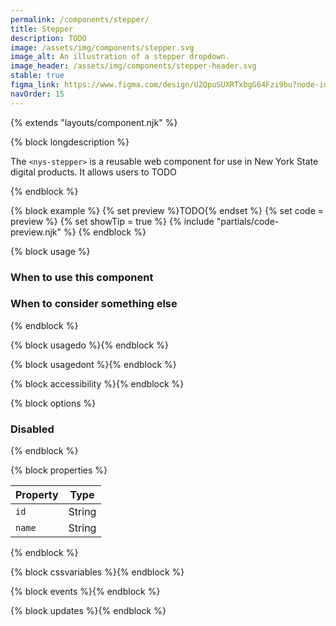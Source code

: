 ```yaml
---
permalink: /components/stepper/
title: Stepper
description: TODO
image: /assets/img/components/stepper.svg
image_alt: An illustration of a stepper dropdown.
image_header: /assets/img/components/stepper-header.svg
stable: true
figma_link: https://www.figma.com/design/U2QpuSUXRTxbgG64Fzi9bu?node-id=4897-5811
navOrder: 15
---
```


{% extends "layouts/component.njk" %}

{% block longdescription %}

The `<nys-stepper>` is a reusable web component for use in New York State digital products. It allows users to TODO

{% endblock %}

{% block example %}
  {% set preview %}TODO{% endset %}
  {% set code = preview %}
  {% set showTip = true %}
  {% include "partials/code-preview.njk" %}
{% endblock %}

{% block usage %}
### When to use this component
### When to consider something else
{% endblock %}

{% block usagedo %}{% endblock %}

{% block usagedont %}{% endblock %}

{% block accessibility %}{% endblock %}

{% block options %}

### Disabled

{% endblock %}

{% block properties %}

| Property       | Type                                   |
|----------------|----------------------------------------|
| `id`           | String                                 |
| `name`         | String                                 |

{% endblock %}

{% block cssvariables %}{% endblock %}

{% block events %}{% endblock %}

{% block updates %}{% endblock %}